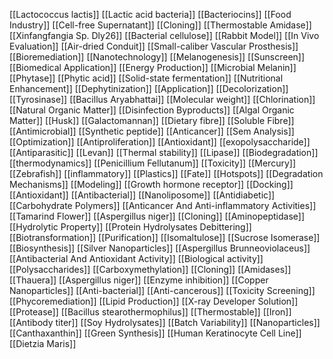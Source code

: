 [[Lactococcus lactis]]
[[Lactic acid bacteria]]
[[Bacteriocins]]
[[Food Industry]]
[[Cell-free Supernatant]]
[[Cloning]]
[[Thermostable Amidase]]
[[Xinfangfangia Sp. Dly26]]
[[Bacterial cellulose]]
[[Rabbit Model]]
[[In Vivo Evaluation]]
[[Air-dried Conduit]]
[[Small-caliber Vascular Prosthesis]]
[[Bioremediation]]
[[Nanotechnology]]
[[Melanogenesis]]
[[Sunscreen]]
[[Biomedical Application]]
[[Energy Production]]
[[Microbial Melanin]]
[[Phytase]]
[[Phytic acid]]
[[Solid-state fermentation]]
[[Nutritional Enhancement]]
[[Dephytinization]]
[[Application]]
[[Decolorization]]
[[Tyrosinase]]
[[Bacillus Aryabhattai]]
[[Molecular weight]]
[[Chlorination]]
[[Natural Organic Matter]]
[[Disinfection Byproducts]]
[[Algal Organic Matter]]
[[Husk]]
[[Galactomannan]]
[[Dietary fibre]]
[[Soluble Fibre]]
[[Antimicrobial]]
[[Synthetic peptide]]
[[Anticancer]]
[[Sem Analysis]]
[[Optimization]]
[[Antiproliferation]]
[[Antioxidant]]
[[exopolysaccharide]]
[[Antiparasitic]]
[[Levan]]
[[Thermal stability]]
[[Lipase]]
[[Biodegradation]]
[[thermodynamics]]
[[Penicillium Fellutanum]]
[[Toxicity]]
[[Mercury]]
[[Zebrafish]]
[[inflammatory]]
[[Plastics]]
[[Fate]]
[[Hotspots]]
[[Degradation Mechanisms]]
[[Modeling]]
[[Growth hormone receptor]]
[[Docking]]
[[Antioxidant]]
[[Antibacterial]]
[[Nanoliposome]]
[[Antidiabetic]]
[[Carbohydrate Polymers]]
[[Anticancer And Anti-inflammatory Activities]]
[[Tamarind Flower]]
[[Aspergillus niger]]
[[Cloning]]
[[Aminopeptidase]]
[[Hydrolytic Property]]
[[Protein Hydrolysates Debittering]]
[[Biotransformation]]
[[Purification]]
[[Isomaltulose]]
[[Sucrose Isomerase]]
[[Biosynthesis]]
[[Silver Nanoparticles]]
[[Aspergillus Brunneoviolaceus]]
[[Antibacterial And Antioxidant Activity]]
[[Biological activity]]
[[Polysaccharides]]
[[Carboxymethylation]]
[[Cloning]]
[[Amidases]]
[[Thauera]]
[[Aspergillus niger]]
[[Enzyme inhibition]]
[[Copper Nanoparticles]]
[[Anti-bacterial]]
[[Anti-cancerous]]
[[Toxicity Screening]]
[[Phycoremediation]]
[[Lipid Production]]
[[X-ray Developer Solution]]
[[Protease]]
[[Bacillus stearothermophilus]]
[[Thermostable]]
[[Iron]]
[[Antibody titer]]
[[Soy Hydrolysates]]
[[Batch Variability]]
[[Nanoparticles]]
[[Canthaxanthin]]
[[Green Synthesis]]
[[Human Keratinocyte Cell Line]]
[[Dietzia Maris]]

